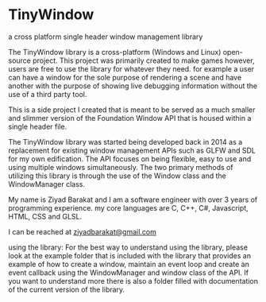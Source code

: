 TinyWindow
==========

a cross platform single header window management library

The TinyWindow library is a cross-platform (Windows and Linux) open-source project. This project was primarily created to make games however, users are free to use the library for whatever they need. for example a user can have a window for the sole purpose of rendering a scene and have another with the purpose of showing live debugging information without the use of a third party tool.

This is a side project I created that is meant to be served as a much smaller and slimmer version of the Foundation Window API that is housed within a single header file.

The TinyWindow library was started being developed back in 2014 as a replacement for existing window management APIs such as GLFW and SDL for my own edification.  The API focuses on being flexible, easy to use and using multiple windows simultaneously. The two primary methods of utilizing this library is through the use of the Window class and the WindowManager class.

My name is Ziyad Barakat and I am a software engineer with over 3 years of programming experience. my core languages are C, C++, C#, Javascript, HTML, CSS and GLSL.

I can be reached at ziyadbarakat@gmail.com

using the library:
For the best way to understand using the library, please look at the example folder that is included with the library that provides an example of how to create a window, maintain an event loop and create an event callback using the WindowManager and window class of the API. If you want to understand more there is also a folder filled with documentation of the current version of the library. 
